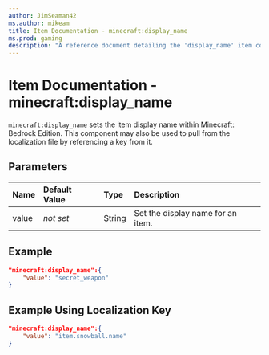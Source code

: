 ```yaml
---
author: JimSeaman42
ms.author: mikeam
title: Item Documentation - minecraft:display_name
ms.prod: gaming
description: "A reference document detailing the 'display_name' item component"
---
```


# Item Documentation - minecraft:display_name

`minecraft:display_name` sets the item display name within Minecraft: Bedrock Edition. This component may also be used to pull from the localization file by referencing a key from it.

## Parameters

|Name |Default Value  |Type  |Description  |
|:----------|:----------|:----------|:----------|
|value|*not set* | String | Set the display name for an item.|

## Example

```json
"minecraft:display_name":{
    "value": "secret_weapon"
}
```

## Example Using Localization Key

```json
"minecraft:display_name":{
    "value": "item.snowball.name"
}
```
